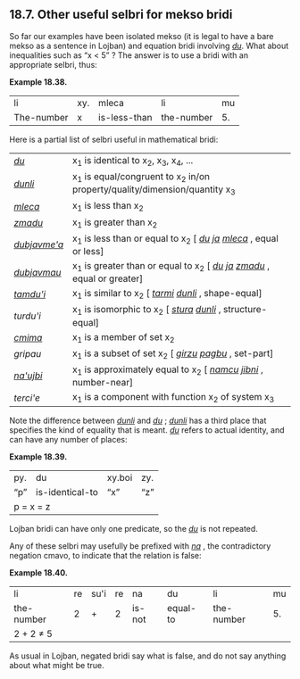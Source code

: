 <a id="section-useful-selbri"></a>18.7. <a id="c18s7"></a>Other useful selbri for mekso bridi
---------------------------------------------------------------------------------------------

So far our examples have been isolated mekso (it is legal to have a bare mekso as a sentence in Lojban) and equation bridi involving _<a id="id-1.19.9.2.1.1" class="indexterm"></a>[_du_](../go01#valsi-du)_. What about inequalities such as “x < 5” ? The answer is to use a bridi with an appropriate selbri, thus:

<div class="interlinear-gloss-example example">
<a id="example-random-id-s4TW"></a>

**Example 18.38. <a id="c18e7d1"></a>** 

<table class="interlinear-gloss"><colgroup></colgroup><tbody><tr class="jbo"><td>li</td><td>xy.</td><td>mleca</td><td>li</td><td>mu</td></tr><tr class="gloss"><td>The-number</td><td>x</td><td>is-less-than</td><td>the-number</td><td>5.</td></tr></tbody></table>

</div>  

Here is a partial list of selbri useful in mathematical bridi:

<table><colgroup></colgroup><tbody><tr><td><span xml:lang="jbo" class="foreignphrase" lang="jbo"><em xml:lang="jbo" class="foreignphrase" lang="jbo"><a id="id-1.19.9.5.2.1.1.1" class="indexterm"></a><a class="glossterm" href="go01.html#valsi-du"><em class="glossterm">du</em></a></em></span></td><td><span class="definition"><span class="definition-content">x<sub>1</sub> is identical to x<sub>2</sub>, x<sub>3</sub>, x<sub>4</sub>, ...</span></span></td></tr><tr><td><span xml:lang="jbo" class="foreignphrase" lang="jbo"><em xml:lang="jbo" class="foreignphrase" lang="jbo"><a id="id-1.19.9.5.3.1.1.1" class="indexterm"></a><a class="glossterm" href="go01.html#valsi-dunli"><em class="glossterm">dunli</em></a></em></span></td><td><span class="definition"><span class="definition-content">x<sub>1</sub> is equal/congruent to x<sub>2</sub> in/on property/quality/dimension/quantity x<sub>3</sub></span></span></td></tr><tr><td><span xml:lang="jbo" class="foreignphrase" lang="jbo"><em xml:lang="jbo" class="foreignphrase" lang="jbo"><a id="id-1.19.9.5.4.1.1.1" class="indexterm"></a><a class="glossterm" href="go01.html#valsi-mleca"><em class="glossterm">mleca</em></a></em></span></td><td><span class="definition"><span class="definition-content">x<sub>1</sub> is less than x<sub>2</sub></span></span></td></tr><tr><td><span xml:lang="jbo" class="foreignphrase" lang="jbo"><em xml:lang="jbo" class="foreignphrase" lang="jbo"><a id="id-1.19.9.5.5.1.1.1" class="indexterm"></a><a class="glossterm" href="go01.html#valsi-zmadu"><em class="glossterm">zmadu</em></a></em></span></td><td><span class="definition"><span class="definition-content">x<sub>1</sub> is greater than x<sub>2</sub></span></span></td></tr><tr><td><span xml:lang="jbo" class="foreignphrase" lang="jbo"><em xml:lang="jbo" class="foreignphrase" lang="jbo"><a id="id-1.19.9.5.6.1.1.1" class="indexterm"></a><a class="glossterm" href="go01.html#valsi-dubjavmeha"><em class="glossterm">dubjavme'a</em></a></em></span></td><td><span class="definition"><span class="definition-content">x<sub>1</sub> is less than or equal to x<sub>2</sub> [ <span xml:lang="jbo" class="foreignphrase" lang="jbo"><em xml:lang="jbo" class="foreignphrase" lang="jbo"><a id="id-1.19.9.5.6.2.1.1.3.1" class="indexterm"></a><a class="glossterm" href="go01.html#valsi-du"><em class="glossterm">du</em></a></em></span> <span xml:lang="jbo" class="foreignphrase" lang="jbo"><em xml:lang="jbo" class="foreignphrase" lang="jbo"><a id="id-1.19.9.5.6.2.1.1.4.1" class="indexterm"></a><a class="glossterm" href="go01.html#valsi-ja"><em class="glossterm">ja</em></a></em></span> <span xml:lang="jbo" class="foreignphrase" lang="jbo"><em xml:lang="jbo" class="foreignphrase" lang="jbo"><a id="id-1.19.9.5.6.2.1.1.5.1" class="indexterm"></a><a class="glossterm" href="go01.html#valsi-mleca"><em class="glossterm">mleca</em></a></em></span> , equal or less]</span></span></td></tr><tr><td><span xml:lang="jbo" class="foreignphrase" lang="jbo"><em xml:lang="jbo" class="foreignphrase" lang="jbo"><a id="id-1.19.9.5.7.1.1.1" class="indexterm"></a><a class="glossterm" href="go01.html#valsi-dubjavmau"><em class="glossterm">dubjavmau</em></a></em></span></td><td><span class="definition"><span class="definition-content">x<sub>1</sub> is greater than or equal to x<sub>2</sub> [ <span xml:lang="jbo" class="foreignphrase" lang="jbo"><em xml:lang="jbo" class="foreignphrase" lang="jbo"><a id="id-1.19.9.5.7.2.1.1.3.1" class="indexterm"></a><a class="glossterm" href="go01.html#valsi-du"><em class="glossterm">du</em></a></em></span> <span xml:lang="jbo" class="foreignphrase" lang="jbo"><em xml:lang="jbo" class="foreignphrase" lang="jbo"><a id="id-1.19.9.5.7.2.1.1.4.1" class="indexterm"></a><a class="glossterm" href="go01.html#valsi-ja"><em class="glossterm">ja</em></a></em></span> <span xml:lang="jbo" class="foreignphrase" lang="jbo"><em xml:lang="jbo" class="foreignphrase" lang="jbo"><a id="id-1.19.9.5.7.2.1.1.5.1" class="indexterm"></a><a class="glossterm" href="go01.html#valsi-zmadu"><em class="glossterm">zmadu</em></a></em></span> , equal or greater]</span></span></td></tr><tr><td><span xml:lang="jbo" class="foreignphrase" lang="jbo"><em xml:lang="jbo" class="foreignphrase" lang="jbo"><a id="id-1.19.9.5.8.1.1.1" class="indexterm"></a><a class="glossterm" href="go01.html#valsi-tamduhi"><em class="glossterm">tamdu'i</em></a></em></span></td><td><span class="definition"><span class="definition-content">x<sub>1</sub> is similar to x<sub>2</sub> [ <span xml:lang="jbo" class="foreignphrase" lang="jbo"><em xml:lang="jbo" class="foreignphrase" lang="jbo"><a id="id-1.19.9.5.8.2.1.1.3.1" class="indexterm"></a><a class="glossterm" href="go01.html#valsi-tarmi"><em class="glossterm">tarmi</em></a></em></span> <span xml:lang="jbo" class="foreignphrase" lang="jbo"><em xml:lang="jbo" class="foreignphrase" lang="jbo"><a id="id-1.19.9.5.8.2.1.1.4.1" class="indexterm"></a><a class="glossterm" href="go01.html#valsi-dunli"><em class="glossterm">dunli</em></a></em></span> , shape-equal]</span></span></td></tr><tr><td><span xml:lang="jbo" class="foreignphrase" lang="jbo"><em xml:lang="jbo" class="foreignphrase" lang="jbo">turdu'i</em></span></td><td><span class="definition"><span class="definition-content">x<sub>1</sub> is isomorphic to x<sub>2</sub> [ <span xml:lang="jbo" class="foreignphrase" lang="jbo"><em xml:lang="jbo" class="foreignphrase" lang="jbo"><a id="id-1.19.9.5.9.2.1.1.3.1" class="indexterm"></a><a class="glossterm" href="go01.html#valsi-stura"><em class="glossterm">stura</em></a></em></span> <span xml:lang="jbo" class="foreignphrase" lang="jbo"><em xml:lang="jbo" class="foreignphrase" lang="jbo"><a id="id-1.19.9.5.9.2.1.1.4.1" class="indexterm"></a><a class="glossterm" href="go01.html#valsi-dunli"><em class="glossterm">dunli</em></a></em></span> , structure-equal]</span></span></td></tr><tr><td><span xml:lang="jbo" class="foreignphrase" lang="jbo"><em xml:lang="jbo" class="foreignphrase" lang="jbo"><a id="id-1.19.9.5.10.1.1.1" class="indexterm"></a><a class="glossterm" href="go01.html#valsi-cmima"><em class="glossterm">cmima</em></a></em></span></td><td><span class="definition"><span class="definition-content">x<sub>1</sub> is a member of set x<sub>2</sub></span></span></td></tr><tr><td><span xml:lang="jbo" class="foreignphrase" lang="jbo"><em xml:lang="jbo" class="foreignphrase" lang="jbo">gripau</em></span></td><td><span class="definition"><span class="definition-content">x<sub>1</sub> is a subset of set x<sub>2</sub> [ <span xml:lang="jbo" class="foreignphrase" lang="jbo"><em xml:lang="jbo" class="foreignphrase" lang="jbo"><a id="id-1.19.9.5.11.2.1.1.3.1" class="indexterm"></a><a class="glossterm" href="go01.html#valsi-girzu"><em class="glossterm">girzu</em></a></em></span> <span xml:lang="jbo" class="foreignphrase" lang="jbo"><em xml:lang="jbo" class="foreignphrase" lang="jbo"><a id="id-1.19.9.5.11.2.1.1.4.1" class="indexterm"></a><a class="glossterm" href="go01.html#valsi-pagbu"><em class="glossterm">pagbu</em></a></em></span> , set-part]</span></span></td></tr><tr><td><span xml:lang="jbo" class="foreignphrase" lang="jbo"><em xml:lang="jbo" class="foreignphrase" lang="jbo"><a id="id-1.19.9.5.12.1.1.1" class="indexterm"></a><a class="glossterm" href="go01.html#valsi-nahujbi"><em class="glossterm">na'ujbi</em></a></em></span></td><td><span class="definition"><span class="definition-content">x<sub>1</sub> is approximately equal to x<sub>2</sub> [ <span xml:lang="jbo" class="foreignphrase" lang="jbo"><em xml:lang="jbo" class="foreignphrase" lang="jbo"><a id="id-1.19.9.5.12.2.1.1.3.1" class="indexterm"></a><a class="glossterm" href="go01.html#valsi-namcu"><em class="glossterm">namcu</em></a></em></span> <span xml:lang="jbo" class="foreignphrase" lang="jbo"><em xml:lang="jbo" class="foreignphrase" lang="jbo"><a id="id-1.19.9.5.12.2.1.1.4.1" class="indexterm"></a><a class="glossterm" href="go01.html#valsi-jibni"><em class="glossterm">jibni</em></a></em></span> , number-near]</span></span></td></tr><tr><td><span xml:lang="jbo" class="foreignphrase" lang="jbo"><em xml:lang="jbo" class="foreignphrase" lang="jbo">terci'e</em></span></td><td><span class="definition"><span class="definition-content">x<sub>1</sub> is a component with function x<sub>2</sub> of system x<sub>3</sub></span></span></td></tr></tbody></table>

Note the difference between _<a id="id-1.19.9.6.1.1" class="indexterm"></a>[_dunli_](../go01#valsi-dunli)_ and _<a id="id-1.19.9.6.2.1" class="indexterm"></a>[_du_](../go01#valsi-du)_ ; _<a id="id-1.19.9.6.3.1" class="indexterm"></a>[_dunli_](../go01#valsi-dunli)_ has a third place that specifies the kind of equality that is meant. _<a id="id-1.19.9.6.4.1" class="indexterm"></a>[_du_](../go01#valsi-du)_ refers to actual identity, and can have any number of places:

<div class="interlinear-gloss-example example">
<a id="example-random-id-PTmF"></a>

**Example 18.39. <a id="c18e7d2"></a>** 

<table class="interlinear-gloss"><colgroup></colgroup><tbody><tr class="jbo"><td>py.</td><td>du</td><td>xy.boi</td><td>zy.</td></tr><tr class="gloss"><td><span class="quote">“<span class="quote">p</span>”</span></td><td>is-identical-to</td><td><span class="quote">“<span class="quote">x</span>”</span></td><td><span class="quote">“<span class="quote">z</span>”</span></td></tr><tr class="informalequation"><td colspan="12321"><div class="informalequation"><span class="mathphrase">p = x = z</span></div></td></tr></tbody></table>

</div>  

Lojban bridi can have only one predicate, so the _<a id="id-1.19.9.8.1.1" class="indexterm"></a>[_du_](../go01#valsi-du)_ is not repeated.

Any of these selbri may usefully be prefixed with _<a id="id-1.19.9.9.1.1" class="indexterm"></a>[_na_](../go01#valsi-na)_ , the contradictory negation cmavo, to indicate that the relation is false:

<div class="interlinear-gloss-example example">
<a id="example-random-id-WuRn"></a>

**Example 18.40. <a id="c18e7d3"></a>** 

<table class="interlinear-gloss"><colgroup></colgroup><tbody><tr class="jbo"><td>li</td><td>re</td><td>su'i</td><td>re</td><td>na</td><td>du</td><td>li</td><td>mu</td></tr><tr class="gloss"><td>the-number</td><td>2</td><td>+</td><td>2</td><td>is-not</td><td>equal-to</td><td>the-number</td><td>5.</td></tr><tr class="informalequation"><td colspan="12321"><div class="informalequation"><span class="mathphrase">2 + 2 ≠ 5</span></div></td></tr></tbody></table>

</div>  

As usual in Lojban, negated bridi say what is false, and do not say anything about what might be true.